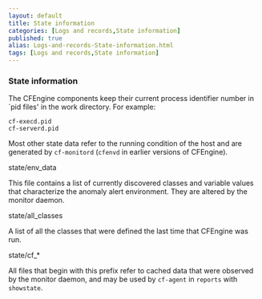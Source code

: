```yaml
---
layout: default
title: State information
categories: [Logs and records,State information]
published: true
alias: Logs-and-records-State-information.html
tags: [Logs and records,State information]
---
```


### State information

The CFEngine components keep their current process identifier number in
\`pid files' in the work directory. For example:

```cf3
cf-execd.pid
cf-serverd.pid
```

Most other state data refer to the running condition of the host and are
generated by `cf-monitord` (`cfenvd` in earlier versions of CFEngine).

state/env\_data

This file contains a list of currently discovered classes and variable
values that characterize the anomaly alert environment. They are altered
by the monitor daemon.   

state/all\_classes

A list of all the classes that were defined the last time that CFEngine
was run.   

state/cf\_\*

All files that begin with this prefix refer to cached data that were
observed by the monitor daemon, and may be used by `cf-agent` in
`reports` with `showstate`.
